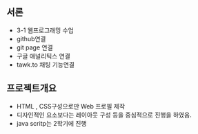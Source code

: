 ## 서론
* 3-1 웹프로그래밍 수업
* github연결
* git page 연결
* 구글 애널리틱스 연결
* tawk.to 채팅 기능연결

## 프로젝트개요
* HTML , CSS구성으로만 Web 프로필 제작
* 디자인적인 요소보다는 레이아웃 구성 등을 중심적으로 진행을 하였음.
* java scritp는 2학기에 진행



